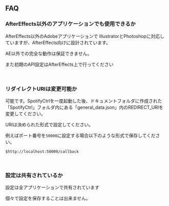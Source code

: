 ## FAQ

### AfterEffects以外のアプリケーションでも使用できるか

AfterEffects以外のAdobeアプリケーションで IllustratorとPhotoshopに対応していますが、AfterEffects向けに設計されています。

AE以外での完全な動作は保証できません。

また初期のAPI設定はAfterEffects上で行ってください

<br>

### リダイレクトURIは変更可能か

可能です。SpotifyCtrlを一度起動した後、ドキュメントフォルダに作成された「SpotifyCtrl」フォルダ内にある「general_data.json」内のREDIRECT_URIを変更してください。

URIは決められた形式で設定してください。

例えばポート番号を`50000`に設定する場合以下のような形式で保存してください。

    $http://localhost:50000/callback
    
<br>

### 設定は共有されているか

設定は全アプリケーションで共有されています

個々で設定を保存することは出来ません。
